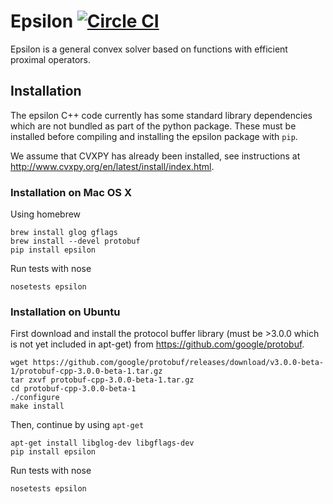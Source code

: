 # Epsilon [![Circle CI](https://circleci.com/gh/mwytock/epsilon.svg?style=svg)](https://circleci.com/gh/mwytock/epsilon)

Epsilon is a general convex solver based on functions with efficient proximal
operators.

## Installation

The epsilon C++ code currently has some standard library dependencies which are
not bundled as part of the python package. These must be installed before
compiling and installing the epsilon package with `pip`.

We assume that CVXPY has already been installed, see instructions at
http://www.cvxpy.org/en/latest/install/index.html.

### Installation on Mac OS X

Using homebrew

```
brew install glog gflags
brew install --devel protobuf
pip install epsilon
```
Run tests with nose
```
nosetests epsilon
```

### Installation on Ubuntu

First download and install the protocol buffer library (must be >3.0.0 which is
not yet included in apt-get) from https://github.com/google/protobuf.
```
wget https://github.com/google/protobuf/releases/download/v3.0.0-beta-1/protobuf-cpp-3.0.0-beta-1.tar.gz
tar zxvf protobuf-cpp-3.0.0-beta-1.tar.gz
cd protobuf-cpp-3.0.0-beta-1
./configure
make install
```
Then, continue by using `apt-get`
```
apt-get install libglog-dev libgflags-dev
pip install epsilon
```
Run tests with nose
```
nosetests epsilon
```